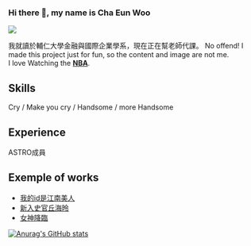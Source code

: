 ### Hi there 👋, my name is  Cha Eun Woo
![](https://th.bing.com/th/id/OIP.1PqEN9h4i6m-XTVih8zswAHaHZ?w=202&h=201&c=7&r=0&o=5&dpr=1.3&pid=1.7)

我就讀於輔仁大學金融與國際企業學系，現在正在幫老師代課。
No offend! I made this project just for fun, so the content and image are not me. <br>
I love Watching the **[NBA](https://www.nba.com/)**.


## Skills
Cry / Make you cry / Handsome / more Handsome

## Experience
ASTRO成員

## Exemple of works
- <a href="https://zh.wikipedia.org/wiki/%E6%88%91%E7%9A%84ID%E6%98%AF%E6%B1%9F%E5%8D%97%E7%BE%8E%E4%BA%BA">我的id是江南美人</a>
- <a href="https://zh.wikipedia.org/wiki/%E6%96%B0%E5%85%A5%E5%8F%B2%E5%AE%98%E4%B8%98%E6%B5%B7%E6%98%A4">新入史官丘海昤</a>
- <a href="https://zh.wikipedia.org/wiki/%E5%A5%B3%E7%A5%9E%E9%99%8D%E8%87%A8_(%E9%9B%BB%E8%A6%96%E5%8A%87)">女神降臨</a>

[![Anurag's GitHub stats](https://github-readme-stats.vercel.app/api?username=Ragnarlu03)](https://github.com/anuraghazra/github-readme-stats)





